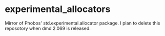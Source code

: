 # experimental_allocators
Mirror of Phobos' std.experimental.allocator package. I plan to delete this
reposotory when dmd 2.069 is released.
